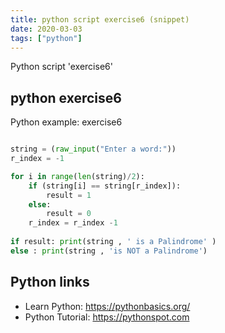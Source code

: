 ```yaml
---
title: python script exercise6 (snippet)
date: 2020-03-03
tags: ["python"]
---
```

Python script 'exercise6'


## python exercise6

Python example: exercise6

```python

string = (raw_input("Enter a word:"))
r_index = -1

for i in range(len(string)/2):
	if (string[i] == string[r_index]):
		result = 1
	else:
		result = 0
	r_index = r_index -1
	
if result: print(string , ' is a Palindrome' )
else : print(string , 'is NOT a Palindrome')


```

## Python links

- Learn Python: https://pythonbasics.org/
- Python Tutorial: https://pythonspot.com
